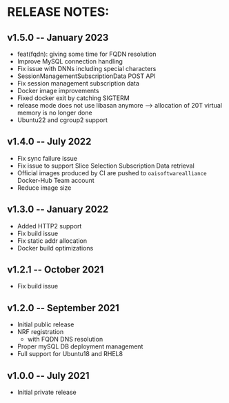 # RELEASE NOTES: #

## v1.5.0 -- January 2023 ##

* feat(fqdn): giving some time for FQDN resolution
* Improve MySQL connection handling
* Fix issue with DNNs including special characters
* SessionManagementSubscriptionData POST API
* Fix session management subscription data
* Docker image improvements
* Fixed docker exit by catching SIGTERM
* release mode does not use libasan anymore --> allocation of 20T virtual memory is no longer done
* Ubuntu22 and cgroup2 support

## v1.4.0 -- July 2022 ##

* Fix sync failure issue
* Fix issue to support Slice Selection Subscription Data retrieval
* Official images produced by CI are pushed to `oaisoftwarealliance` Docker-Hub Team account
* Reduce image size

## v1.3.0 -- January 2022 ##

* Added HTTP2 support
* Fix build issue
* Fix static addr allocation
* Docker build optimizations

## v1.2.1 -- October 2021 ##

* Fix build issue

## v1.2.0 -- September 2021 ##

* Initial public release
* NRF registration
  - with FQDN DNS resolution
* Proper mySQL DB deployment management
* Full support for Ubuntu18 and RHEL8

## v1.0.0 -- July 2021 ##

* Initial private release

